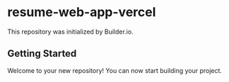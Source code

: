 # resume-web-app-vercel

This repository was initialized by Builder.io.

## Getting Started

Welcome to your new repository! You can now start building your project.
